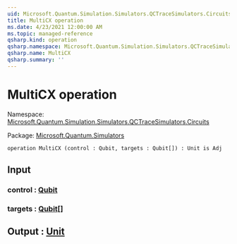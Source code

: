 ```yaml
---
uid: Microsoft.Quantum.Simulation.Simulators.QCTraceSimulators.Circuits.MultiCX
title: MultiCX operation
ms.date: 4/23/2021 12:00:00 AM
ms.topic: managed-reference
qsharp.kind: operation
qsharp.namespace: Microsoft.Quantum.Simulation.Simulators.QCTraceSimulators.Circuits
qsharp.name: MultiCX
qsharp.summary: ''
---
```


# MultiCX operation

Namespace: [Microsoft.Quantum.Simulation.Simulators.QCTraceSimulators.Circuits](xref:Microsoft.Quantum.Simulation.Simulators.QCTraceSimulators.Circuits)

Package: [Microsoft.Quantum.Simulators](https://nuget.org/packages/Microsoft.Quantum.Simulators)




```qsharp
operation MultiCX (control : Qubit, targets : Qubit[]) : Unit is Adj
```


## Input

### control : [Qubit](xref:microsoft.quantum.qsharp.valueliterals#qubit-literals)




### targets : [Qubit](xref:microsoft.quantum.qsharp.valueliterals#qubit-literals)[]





## Output : [Unit](xref:microsoft.quantum.qsharp.valueliterals#unit-literal)

